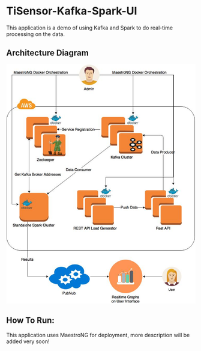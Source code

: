 # TiSensor-Kafka-Spark-UI

This application is a demo of using Kafka and Spark to do real-time processing on the data. 

## Architecture Diagram
![](https://github.com/udaysagar2177/tisensor-kafka-spark-ui/blob/master/images/architecture.jpg)

## How To Run:

This application uses MaestroNG for deployment, more description will be added very soon!
